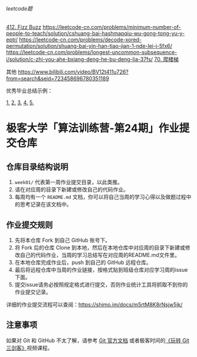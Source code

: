###### leetcode题


[412. Fizz Buzz](https://leetcode-cn.com/problems/fizz-buzz/)
https://leetcode-cn.com/problems/minimum-number-of-people-to-teach/solution/cshuang-bai-hashmapqiu-wu-gong-tong-yu-y-eptr/
https://leetcode-cn.com/problems/decode-xored-permutation/solution/shuang-bai-yin-han-tiao-jian-1-nde-lei-j-5fx6/
https://leetcode-cn.com/problems/longest-uncommon-subsequence-i/solution/c-zhi-you-ahe-bxiang-deng-he-bu-deng-lia-37fs/
[70. 爬楼梯](https://leetcode-cn.com/problems/climbing-stairs/)

其他
https://www.bilibili.com/video/BV12t411u726?from=search&seid=723458696780351189

优秀毕业总结示例：

[1.](https://github.com/Viva5649/algorithm020/tree/main/Week10)
[2.](https://github.com/Saukes/algorithm020/tree/main/Week10)
[3.](https://xie.infoq.cn/article/7f317be8ec8f6ee4fc58fd040)
[4.](https://github.com/Berry961103/algorithm017/blob/master/Week_10/README.md)
[5.](https://github.com/dadaluoyu/-algorithm015/blob/master/Week_10/README.md)






# 极客大学「算法训练营-第24期」作业提交仓库



## 仓库目录结构说明

1. `week01/` 代表第一周作业提交目录，以此类推。
2. 请在对应周的目录下新建或修改自己的代码作业。
2. 每周均有一个 `README.md` 文档，你可以将自己当周的学习心得以及做题过程中的思考记录在该文档中。

## 作业提交规则
 
1. 先将本仓库 Fork 到自己 GitHub 账号下。
2. 将 Fork 后的仓库 Clone 到本地，然后在本地仓库中对应周的目录下新建或修改自己的代码作业，当周的学习总结写在对应周的README.md文件里。
3. 在本地仓库完成作业后，push 到自己的 GitHub 远程仓库。
4. 最后将远程仓库中当周的作业链接，按格式贴到班级仓库对应学习周的issue下面。
5. 提交issue请务必按照规定格式进行提交，否则作业统计工具将抓取不到你的作业提交记录。 

详细的作业提交流程可以查阅：https://shimo.im/docs/m5rtM8K8rNsjw5jk/ 


## 注意事项

 如果对 Git 和 GitHub 不太了解，请参考 [Git 官方文档](https://git-scm.com/book/zh/v2) 或者极客时间的[《玩转 Git 三剑客》](https://time.geekbang.org/course/intro/145)视频课程。

